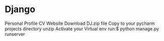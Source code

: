 # Django
Personal Profile CV Website  Download DJ.zip file Copy to your pycharm projects directory unzip Activate your Virtual env run:$ python manage.py runserver
